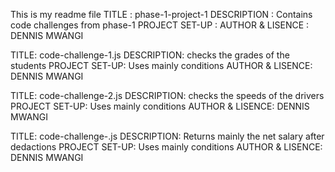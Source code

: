 This is my readme file
TITLE : phase-1-project-1
DESCRIPTION : Contains code challenges from phase-1
PROJECT SET-UP : 
AUTHOR & LISENCE : DENNIS MWANGI 


TITLE: code-challenge-1.js
DESCRIPTION: checks the grades of the students
PROJECT SET-UP: Uses mainly conditions
AUTHOR & LISENCE: DENNIS MWANGI

TITLE: code-challenge-2.js
DESCRIPTION: checks the speeds of the drivers
PROJECT SET-UP: Uses mainly conditions
AUTHOR & LISENCE: DENNIS MWANGI

TITLE: code-challenge-.js
DESCRIPTION: Returns mainly the net salary after dedactions
PROJECT SET-UP: Uses mainly conditions
AUTHOR & LISENCE: DENNIS MWANGI